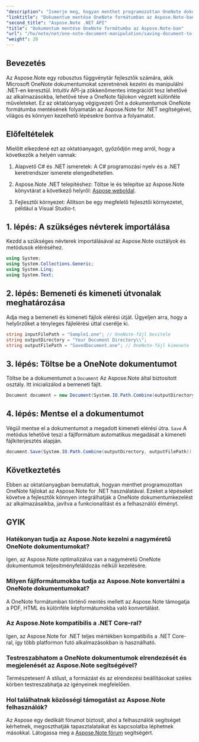 ```yaml
---
"description": "Ismerje meg, hogyan menthet programozottan OneNote dokumentumokat az Aspose.Note for .NET használatával ebben az átfogó oktatóanyagban. Ismerjen meg egy lépésről lépésre szóló útmutatót, amely végigvezeti a teljes folyamaton – a meglévő OneNote fájlok betöltésétől a kívánt formátumban történő mentésükig."
"linktitle": "Dokumentum mentése OneNote formátumban az Aspose.Note-ban"
"second_title": "Aspose.Note .NET API"
"title": "Dokumentum mentése OneNote formátumba az Aspose.Note-ban"
"url": "/hu/note/net/one-note-document-manipulation/saving-document-to-one-note-format/"
"weight": 20
---
```


## Bevezetés

Az Aspose.Note egy robusztus függvénytár fejlesztők számára, akik Microsoft OneNote dokumentumokat szeretnének kezelni és manipulálni .NET-en keresztül. Intuitív API-ja zökkenőmentes integrációt tesz lehetővé az alkalmazásokba, lehetővé téve a OneNote fájlokon végzett különféle műveleteket. Ez az oktatóanyag végigvezeti Önt a dokumentumok OneNote formátumba mentésének folyamatán az Aspose.Note for .NET segítségével, világos és könnyen kezelhető lépésekre bontva a folyamatot.

## Előfeltételek

Mielőtt elkezdené ezt az oktatóanyagot, győződjön meg arról, hogy a következők a helyén vannak:

1. Alapvető C# és .NET ismeretek: A C# programozási nyelv és a .NET keretrendszer ismerete elengedhetetlen.
   
2. Aspose.Note .NET telepítéshez: Töltse le és telepítse az Aspose.Note könyvtárat a következő helyről: [Aspose weboldal](https://releases.aspose.com/note/net/).

3. Fejlesztői környezet: Állítson be egy megfelelő fejlesztői környezetet, például a Visual Studio-t.

## 1. lépés: A szükséges névterek importálása

Kezdd a szükséges névterek importálásával az Aspose.Note osztályok és metódusok eléréséhez.

```csharp
using System;
using System.Collections.Generic;
using System.Linq;
using System.Text;
```

## 2. lépés: Bemeneti és kimeneti útvonalak meghatározása

Adja meg a bemeneti és kimeneti fájlok elérési útját. Ügyeljen arra, hogy a helyőrzőket a tényleges fájlelérési úttal cserélje ki.

```csharp
string inputFilePath = "Sample1.one"; // OneNote-fájl bevitele
string outputDirectory = "Your Document Directory\\";
string outputFilePath = "SavedDocument.one"; // OneNote-fájl kimenete
```

## 3. lépés: Töltse be a OneNote dokumentumot

Töltse be a dokumentumot a `Document` Az Aspose.Note által biztosított osztály. Itt inicializálod a bemeneti fájlt.

```csharp
Document document = new Document(System.IO.Path.Combine(outputDirectory, inputFilePath));
```

## 4. lépés: Mentse el a dokumentumot

Végül mentse el a dokumentumot a megadott kimeneti elérési útra. `Save` A metódus lehetővé teszi a fájlformátum automatikus megadását a kimeneti fájlkiterjesztés alapján.

```csharp
document.Save(System.IO.Path.Combine(outputDirectory, outputFilePath));
```

## Következtetés

Ebben az oktatóanyagban bemutattuk, hogyan menthet programozottan OneNote fájlokat az Aspose.Note for .NET használatával. Ezeket a lépéseket követve a fejlesztők könnyen integrálhatják a OneNote dokumentumkezelést az alkalmazásaikba, javítva a funkcionalitást és a felhasználói élményt.

## GYIK

### Hatékonyan tudja az Aspose.Note kezelni a nagyméretű OneNote dokumentumokat?

Igen, az Aspose.Note optimalizálva van a nagyméretű OneNote dokumentumok teljesítményfeláldozás nélküli kezelésére.

### Milyen fájlformátumokba tudja az Aspose.Note konvertálni a OneNote dokumentumokat?

A OneNote formátumban történő mentés mellett az Aspose.Note támogatja a PDF, HTML és különféle képformátumokba való konvertálást.

### Az Aspose.Note kompatibilis a .NET Core-ral?

Igen, az Aspose.Note for .NET teljes mértékben kompatibilis a .NET Core-ral, így több platformon futó alkalmazásokban is használható.

### Testreszabhatom a OneNote dokumentumok elrendezését és megjelenését az Aspose.Note segítségével?

Természetesen! A stílust, a formázást és az elrendezési beállításokat széles körben testreszabhatja az igényeinek megfelelően.

### Hol találhatnak közösségi támogatást az Aspose.Note felhasználók?

Az Aspose egy dedikált fórumot biztosít, ahol a felhasználók segítséget kérhetnek, megoszthatják tapasztalataikat és kapcsolatba léphetnek másokkal. Látogassa meg a [Aspose.Note fórum](https://forum.aspose.com/c/note/28) segítségért.